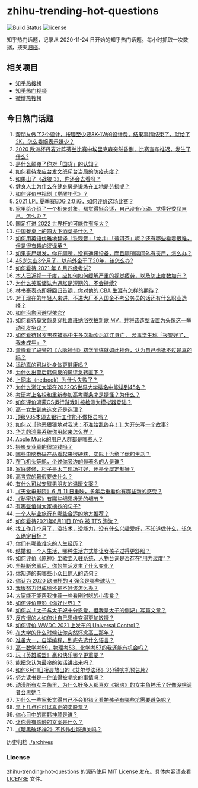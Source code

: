 # zhihu-trending-hot-questions

[![Build Status](https://github.com/justjavac/zhihu-trending-hot-questions/workflows/ci/badge.svg?branch=master)](https://github.com/justjavac/zhihu-trending-hot-questions/actions)
[![license](https://img.shields.io/github/license/justjavac/zhihu-trending-hot-questions)](https://github.com/justjavac/zhihu-trending-hot-questions/blob/master/LICENSE)

知乎热门话题，记录从 2020-11-24 日开始的知乎热门话题。每小时抓取一次数据，按天[归档](./archives)。

## 相关项目

- [知乎热搜榜](https://github.com/justjavac/zhihu-trending-top-search)
- [知乎热门视频](https://github.com/justjavac/zhihu-trending-hot-video)
- [微博热搜榜](https://github.com/justjavac/weibo-trending-hot-search)

## 今日热门话题

<!-- BEGIN -->
<!-- 最后更新时间 Sun Jun 13 2021 04:01:51 GMT+0800 (China Standard Time) -->

1. [帮朋友做了2个设计，按理至少要8K-1W的设计费，结果事情结束了，就给了2K，怎么委婉表示嫌少？](https://www.zhihu.com/question/463290636)
2. [2020
   欧洲杯丹麦对阵芬兰比赛中埃里克森突然昏倒，比赛宣布推迟，发生了什么?](https://www.zhihu.com/question/464718978)
3. [是什么颠覆了你对「国货」的认知？](https://www.zhihu.com/question/393795608)
4. [如何看待龙应台发文怒斥台当局的防疫态度？](https://www.zhihu.com/question/464654838)
5. [如果出了《战狼 3》，你还会去看吗？](https://www.zhihu.com/question/397047057)
6. [健身人士为什么在健身房是锻炼在工地是劳损呢？](https://www.zhihu.com/question/464396509)
7. [如何评价电视剧《觉醒年代》？](https://www.zhihu.com/question/392105758)
8. [2021 LPL 夏季赛EDG 2:0 iG，如何评价这场比赛？](https://www.zhihu.com/question/464667070)
9. [家里给介绍了一个相亲对象，都觉得挺合适，自己没有心动，觉得好委屈自己。怎么办？](https://www.zhihu.com/question/447849056)
10. [国足打进 2022 世界杯的可能性有多大？](https://www.zhihu.com/question/461141381)
11. [中国餐桌上的四大下酒菜是什么？](https://www.zhihu.com/question/462205949)
12. [如何用英语优雅地翻译「铁观音」「龙井」「普洱茶」呢？还有哪些看着很难，但是很有趣的汉译英？](https://www.zhihu.com/question/464627996)
13. [如果丧尸爆发，你在厕所，没有通讯设备，而且厕所隔间外有丧尸，怎么办？](https://www.zhihu.com/question/432520725)
14. [45岁失业3个月了，以前外企干了20年，该怎么办?](https://www.zhihu.com/question/453104891)
15. [如何看待 2021 年 6 月四级考试?](https://www.zhihu.com/question/464587609)
16. [本人已近视一千度，应如何如何缓解严重的视觉疲劳，以及防止度数加升？](https://www.zhihu.com/question/450542654)
17. [为什么美联储认为通胀是短期的，不会持续?](https://www.zhihu.com/question/461935081)
18. [林书豪表态即将回归首钢，你对他的 CBA 生涯有怎样的期待？](https://www.zhihu.com/question/464586085)
19. [对于现在的年轻人来讲，不进大厂不入国企不考公务员的话还有什么职业选择？](https://www.zhihu.com/question/454832676)
20. [如何治愈回避型依恋?](https://www.zhihu.com/question/318959311)
21. [如何看待莫文蔚身穿杜嘉班纳浴衣拍新歌
    MV，并将该造型设置为头像这一举动引发争议？](https://www.zhihu.com/question/464608586)
22. [如何看待14岁男孩被高中生多次勒索后跳江身亡，
    涉事学生称「报警好了，我未成年」？](https://www.zhihu.com/question/464277122)
23. [萧峰看了段誉的《六脉神剑》初学乍练就如此神奇，认为自己也抵不过是真的吗？](https://www.zhihu.com/question/458188685)
24. [运动真的可以让身体更健康吗？](https://www.zhihu.com/question/453841541)
25. [为什么出营后韩佩泉的风评急转直下？](https://www.zhihu.com/question/464027254)
26. [上网本（netbook）为什么失败了？](https://www.zhihu.com/question/455119734)
27. [为什么浙江大学在2022QS世界大学排名中能排到45名？](https://www.zhihu.com/question/464178214)
28. [考研考上名校和重新参加高考哪条才是捷径？为什么？](https://www.zhihu.com/question/462328775)
29. [如何评价鸿蒙OS运行游戏时被检测为模拟器登陆？](https://www.zhihu.com/question/459489830)
30. [高一女生到底选文还是选理？](https://www.zhihu.com/question/462365131)
31. [顶级985本硕去银行工作能不做柜员吗？](https://www.zhihu.com/question/424570443)
32. [如何以［他恶狠狠地对我说：不准始乱终弃！］为开头写一个故事?](https://www.zhihu.com/question/458410036)
33. [华为的鸿蒙系统你用起来怎么样？](https://www.zhihu.com/question/459846239)
34. [Apple Music的用户人群都是哪些人？](https://www.zhihu.com/question/463554140)
35. [摄影专业真的很烧钱吗？](https://www.zhihu.com/question/447180090)
36. [哪些电脑数码产品看起来很硬核，实际上治愈了你的生活？](https://www.zhihu.com/question/464339007)
37. [在飞机头等舱，坐过你旁边的最著名的人是谁？](https://www.zhihu.com/question/359274010)
38. [家庭装修，柜子是木工现场打好，还是全屋定制好？](https://www.zhihu.com/question/443774230)
39. [高考完的暑假要做什么？](https://www.zhihu.com/question/389477306)
40. [有什么可以安慰男朋友的温暖文案？](https://www.zhihu.com/question/451064358)
41. [《天堂电影院》6 月 11 日重映，多年后重看你有哪些新的感受？](https://www.zhihu.com/question/464176183)
42. [《秘密访客》有哪些细思极恐的细节？](https://www.zhihu.com/question/457256716)
43. [有哪些值得大家摘抄的句子?](https://www.zhihu.com/question/432298917)
44. [一个人毕业旅行有哪些合适的地方推荐？](https://www.zhihu.com/question/462789810)
45. [如何看待2021年6月11日 DYG 被 TES 淘汰？](https://www.zhihu.com/question/464548241)
46. [找工作几个月了，没技术，没能力，没有什么兴趣爱好，不知道做什么，该怎么确定目标？](https://www.zhihu.com/question/52398927)
47. [你们有哪些难忘的人生经历？](https://www.zhihu.com/question/28780467)
48. [结婚和一个人生活，哪种生活方式能让女孩子过得更舒服？](https://www.zhihu.com/question/463972621)
49. [如何评价《原神》尘歌壶入驻系统，人物台词是否存在“用力过度”？](https://www.zhihu.com/question/464067466)
50. [坚持断舍离后，你的生活发生了什么变化？](https://www.zhihu.com/question/391206998)
51. [你知道的有哪些小众且惊人的诗句？](https://www.zhihu.com/question/459403103)
52. [你认为 2020 欧洲杯的 4 强会是哪些球队？](https://www.zhihu.com/question/406108920)
53. [我很努力但成绩还是不好该怎么办？](https://www.zhihu.com/question/457443941)
54. [大家能不能帮我推荐一些看剧时吃的小零食？](https://www.zhihu.com/question/447079667)
55. [如何评价电影《你好世界》?](https://www.zhihu.com/question/392101389)
56. [如何以「太子与太子妃十分恩爱，但我是太子的侧妃」写篇文章？](https://www.zhihu.com/question/443793653)
57. [反应慢的人如何让自己思维变得更加敏捷？](https://www.zhihu.com/question/23969437)
58. [如何评价 WWDC 2021 上发布的 Universal
    Control？](https://www.zhihu.com/question/463794608)
59. [在大学的什么时候让你突然怀念高三那年？](https://www.zhihu.com/question/460846707)
60. [准备大一，自学编程，到底先选什么语言？](https://www.zhihu.com/question/464168441)
61. [高一数学考59，物理考53，化学考57的我还能有机会吗？](https://www.zhihu.com/question/428324452)
62. [玩《英雄联盟》赢和快乐哪个更重要？](https://www.zhihu.com/question/463555989)
63. [能把您认为最冷的笑话讲出来吗？](https://www.zhihu.com/question/447799067)
64. [如何6月11日凌晨放出的《艾尔登法环》3分钟实机预告片?](https://www.zhihu.com/question/464390726)
65. [努力读书是一件值得被嘲笑的事情吗？](https://www.zhihu.com/question/463780015)
66. [动漫所有女主角里，为什么好多人都喜欢《银魂》的女主角神乐？好像没啥读者会黑她？](https://www.zhihu.com/question/389776955)
67. [为什么一些家长觉得自己不会犯错？看护孩子有哪些坑需要避免呢？](https://www.zhihu.com/question/464336498)
68. [早上几点钟可以真正的卖股票？](https://www.zhihu.com/question/448205360)
69. [你心目中的南韩神颜是谁？](https://www.zhihu.com/question/393504339)
70. [让你最有感触的文案是什么？](https://www.zhihu.com/question/455211006)
71. [《暗黑破坏神2》不抄作业能通关吗？](https://www.zhihu.com/question/458721304)

<!-- END -->

历史归档 [./archives](./archives)

### License

[zhihu-trending-hot-questions](https://github.com/justjavac/zhihu-trending-hot-questions)
的源码使用 MIT License 发布。具体内容请查看 [LICENSE](./LICENSE) 文件。
